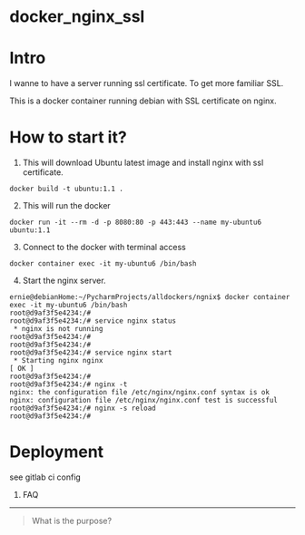 # docker_nginx_ssl

# Intro  

I wanne to have a server running ssl certificate. To get more familiar SSL.

This is a docker container running debian with SSL certificate on nginx.

# How to start it?

1. This will download Ubuntu latest image and install nginx with ssl certificate.
``` 
docker build -t ubuntu:1.1 . 
```

2. This will run the docker 
``` 
docker run -it --rm -d -p 8080:80 -p 443:443 --name my-ubuntu6 ubuntu:1.1 
``` 

3. Connect to the docker with terminal access
```
docker container exec -it my-ubuntu6 /bin/bash
```

4. Start the nginx server. 

```
ernie@debianHome:~/PycharmProjects/alldockers/ngnix$ docker container exec -it my-ubuntu6 /bin/bash
root@d9af3f5e4234:/#
root@d9af3f5e4234:/# service nginx status
 * nginx is not running
root@d9af3f5e4234:/#
root@d9af3f5e4234:/#
root@d9af3f5e4234:/# service nginx start
 * Starting nginx nginx                                                                                                                                                  [ OK ]
root@d9af3f5e4234:/#
root@d9af3f5e4234:/# nginx -t
nginx: the configuration file /etc/nginx/nginx.conf syntax is ok
nginx: configuration file /etc/nginx/nginx.conf test is successful
root@d9af3f5e4234:/# nginx -s reload
root@d9af3f5e4234:/#
```


# Deployment

see gitlab ci config

  
1. FAQ
------
> What is the purpose?

```yml



 
```
